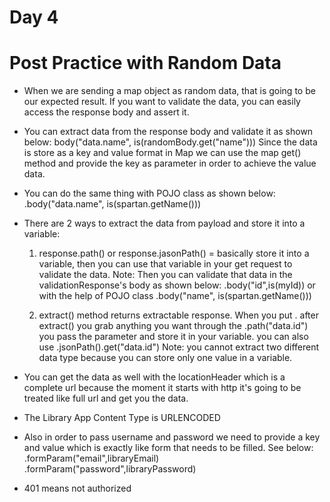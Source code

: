 # Day 4

# Post Practice with Random Data

- When we are sending a map object as random data, that is going to be our expected result.
  If you want to validate the data, you can easily access the response body and assert it.
  
- You can extract data from the response body and validate it as shown below:
  body("data.name", is(randomBody.get("name"))) Since the data is store as a key and value
  format in Map we can use the map get() method and provide the key as parameter in order to
  achieve the value data.
  
- You can do the same thing with POJO class as shown below:
  .body("data.name", is(spartan.getName()))  
  
- There are 2 ways to extract the data from payload and store it into a variable:

  1. response.path() or response.jasonPath() = basically store it into a variable, then you
     can use that variable in your get request to validate the data. 
     Note: Then you can validate that data in the validationResponse's body as shown below:
     .body("id",is(myId)) or with the help of POJO class .body("name", is(spartan.getName()))
     
  2. extract() method returns extractable response. When you put . after extract() you grab
     anything you want through the .path("data.id") you pass the parameter and store it in your variable.
     you can also use .jsonPath().get("data.id")
     Note: you cannot extract two different data type because you can store only one value
     in a variable.
     
- You can get the data as well with the locationHeader which is a complete url because the
  moment it starts with http it's going to be treated like full url and get you the data. 
  
- The Library App Content Type is URLENCODED
- Also in order to pass username and password we need to provide a key and value which 
  is exactly like form that needs to be filled. See below:
  .formParam("email",libraryEmail)
  .formParam("password",libraryPassword)
  
- 401 means not authorized


